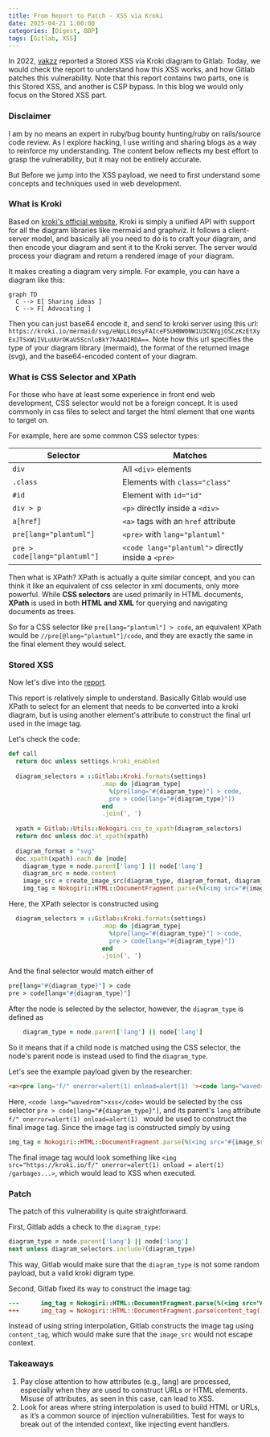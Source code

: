 ```yaml
---
title: From Report to Patch - XSS via Kroki
date: 2025-04-21 1:00:00
categories: [Digest, BBP]
tags: [Gitlab, XSS]
---
```


In 2022, [vakzz](https://hackerone.com/vakzz?type=user) reported a Stored XSS via Kroki diagram to Gitlab. Today, we would check the report to understand how this XSS works, and how Gitlab patches this vulnerability. Note that this report contains two parts, one is this Stored XSS, and another is CSP bypass. In this blog we would only focus on the Stored XSS part.

### Disclaimer

I am by no means an expert in ruby/bug bounty hunting/ruby on rails/source code review. As I explore hacking, I use writing and sharing blogs as a way to reinforce my understanding. The content below reflects my best effort to grasp the vulnerability, but it may not be entirely accurate.


But Before we jump into the XSS payload, we need to first understand some concepts and techniques used in web development.
### What is Kroki

Based on [kroki's official website](https://kroki.io/), Kroki is simply a unified API with support for all the diagram libraries like mermaid and graphviz. It follows a client-server model, and basically all you need to do is to craft your diagram, and then encode your diagram and sent it to the Kroki server. The server would process your diagram and return a rendered image of your diagram.

It makes creating a diagram very simple. For example, you can have a diagram like this:
```
graph TD
  C --> E[ Sharing ideas ]
  C --> F[ Advocating ]
```

Then you can just base64 encode it, and send to kroki server using this url: `https://kroki.io/mermaid/svg/eNpLL0osyFAIceFSUHBW0NW1U3CNVgjOSCzKzEtXyExJTSxWiIVLuUUrOKaU5ScnloBkY7kAADIRDA==`. Note how this url specifies the type of your diagram library (mermaid), the format of the returned image (svg), and the base64-encoded content of your diagram.

### What is CSS Selector and XPath

For those who have at least some experience in front end web development, CSS selector would not be a foreign concept. It is used commonly in css files to select and target the html element that one wants to target on.

For example, here are some common CSS selector types:

|Selector|Matches|
|---|---|
|`div`|All `<div>` elements|
|`.class`|Elements with `class="class"`|
|`#id`|Element with `id="id"`|
|`div > p`|`<p>` directly inside a `<div>`|
|`a[href]`|`<a>` tags with an `href` attribute|
|`pre[lang="plantuml"]`|`<pre>` with `lang="plantuml"`|
|`pre > code[lang="plantuml"]`|`<code lang="plantuml">` directly inside a `<pre>`|

Then what is XPath? XPath is actually a quite similar concept, and you can think it like an equivalent of css selector in xml documents, only more powerful. While **CSS selectors** are used primarily in HTML documents, **XPath** is used in both **HTML and XML** for querying and navigating documents as trees.

So for a CSS selector like `pre[lang="plantuml"] > code`, an equivalent XPath would be `//pre[@lang="plantuml"]/code`, and they are exactly the same in the final element they would select.

### Stored XSS

Now let's dive into the [report](https://hackerone.com/reports/1731349).

This report is relatively simple to understand. Basically Gitlab would use XPath to select for an element that needs to be converted into a kroki diagram, but is using another element's attribute to construct the final url used in the image tag.

Let's check the code:
```ruby
def call  
  return doc unless settings.kroki_enabled  
  
  diagram_selectors = ::Gitlab::Kroki.formats(settings)  
                          .map do |diagram_type|  
                            %(pre[lang="#{diagram_type}"] > code,  
                            pre > code[lang="#{diagram_type}"])  
                          end  
                          .join(', ')  
  
  xpath = Gitlab::Utils::Nokogiri.css_to_xpath(diagram_selectors)  
  return doc unless doc.at_xpath(xpath)  
  
  diagram_format = "svg"  
  doc.xpath(xpath).each do |node|  
    diagram_type = node.parent['lang'] || node['lang']  
    diagram_src = node.content  
    image_src = create_image_src(diagram_type, diagram_format, diagram_src)  
    img_tag = Nokogiri::HTML::DocumentFragment.parse(%(<img src="#{image_src}" />))
```

Here, the XPath selector is constructed using 
```ruby
  diagram_selectors = ::Gitlab::Kroki.formats(settings)  
                          .map do |diagram_type|  
                            %(pre[lang="#{diagram_type}"] > code,  
                            pre > code[lang="#{diagram_type}"])  
                          end  
                          .join(', ') 
```
And the final selector would match either of
```ruby
pre[lang="#{diagram_type}"] > code
pre > code[lang="#{diagram_type}"]
```
After the node is selected by the selector, however, the `diagram_type` is defined as
```ruby
    diagram_type = node.parent['lang'] || node['lang']  
```
So it means that if a child node is matched using the CSS selector, the node's parent node is instead used to find the `diagram_type`.

Let's see the example payload given by the researcher:
```html
<a><pre lang='f/" onerror=alert(1) onload=alert(1) '><code lang="wavedrom">xss</code></pre></a>
```

Here, `<code lang="wavedrom">xss</code>` would be selected by the css selector `pre > code[lang="#{diagram_type}"]`, and its parent's `lang` attribute `f/" onerror=alert(1) onload=alert(1) ` would be used to construct the final image tag. Since the image tag is constructed simply by using 
```ruby
img_tag = Nokogiri::HTML::DocumentFragment.parse(%(<img src="#{image_src}" />))
```
The final image tag would look something like `<img src="https://kroki.io/f/" onerror=alert(1) onload = alert(1) /garbages...>`, which would lead to XSS when executed.

### Patch

The patch of this vulnerability is quite straightforward.

First, Gitlab adds a check to the `diagram_type`:
```ruby
diagram_type = node.parent['lang'] || node['lang']  
next unless diagram_selectors.include?(diagram_type)
```
This way, Gitlab would make sure that the `diagram_type` is not some random payload, but a valid kroki digram type.

Second, Gitlab fixed its way to construct the image tag:
```diff
---      img_tag = Nokogiri::HTML::DocumentFragment.parse(%(<img src="#{image_src}" />))
+++      img_tag = Nokogiri::HTML::DocumentFragment.parse(content_tag(:img, nil, src: image_src))
```
Instead of using string interpolation, Gitlab constructs the image tag using `content_tag`, which would make sure that the `image_src` would not escape context.
### Takeaways

1. Pay close attention to how attributes (e.g., lang) are processed, especially when they are used to construct URLs or HTML elements. Misuse of attributes, as seen in this case, can lead to XSS. 
2. Look for areas where string interpolation is used to build HTML or URLs, as it’s a common source of injection vulnerabilities. Test for ways to break out of the intended context, like injecting event handlers.